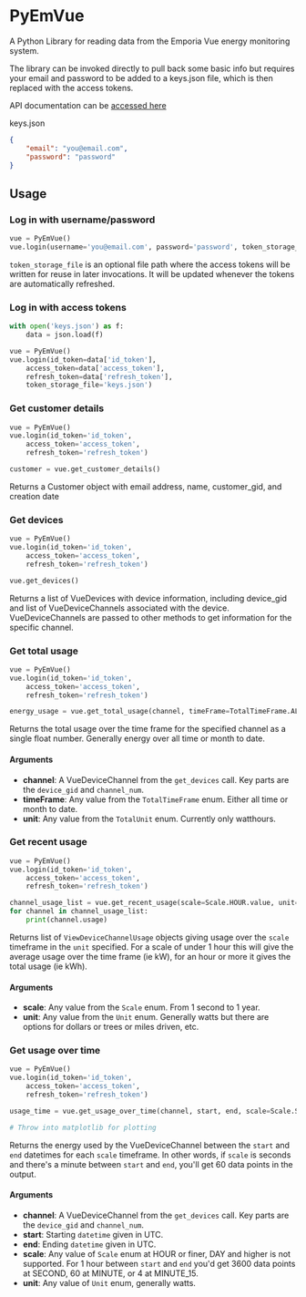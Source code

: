 # PyEmVue

A Python Library for reading data from the Emporia Vue energy monitoring system.

The library can be invoked directly to pull back some basic info but requires your email and password to be added to a keys.json file, which is then replaced with the access tokens.

API documentation can be [accessed here](api_docs.md)

keys.json

```json
{
    "email": "you@email.com",
    "password": "password"
}
```

## Usage

### Log in with username/password

```python
vue = PyEmVue()
vue.login(username='you@email.com', password='password', token_storage_file='keys.json')
```

`token_storage_file` is an optional file path where the access tokens will be written for reuse in later invocations. It will be updated whenever the tokens are automatically refreshed.

### Log in with access tokens

```python
with open('keys.json') as f:
    data = json.load(f)

vue = PyEmVue()
vue.login(id_token=data['id_token'],
    access_token=data['access_token'],
    refresh_token=data['refresh_token'],
    token_storage_file='keys.json')
```

### Get customer details

```python
vue = PyEmVue()
vue.login(id_token='id_token',
    access_token='access_token',
    refresh_token='refresh_token')

customer = vue.get_customer_details()
```

Returns a Customer object with email address, name, customer_gid, and creation date

### Get devices

```python
vue = PyEmVue()
vue.login(id_token='id_token',
    access_token='access_token',
    refresh_token='refresh_token')

vue.get_devices()
```

Returns a list of VueDevices with device information, including device_gid and list of VueDeviceChannels associated with the device. VueDeviceChannels are passed to other methods to get information for the specific channel.

### Get total usage

```python
vue = PyEmVue()
vue.login(id_token='id_token',
    access_token='access_token',
    refresh_token='refresh_token')

energy_usage = vue.get_total_usage(channel, timeFrame=TotalTimeFrame.ALL.value, unit=TotalUnit.WATTHOURS.value)
```

Returns the total usage over the time frame for the specified channel as a single float number. Generally energy over all time or month to date.

#### Arguments

- **channel**: A VueDeviceChannel from the `get_devices` call. Key parts are the `device_gid` and `channel_num`.
- **timeFrame**: Any value from the `TotalTimeFrame` enum. Either all time or month to date.
- **unit**: Any value from the `TotalUnit` enum. Currently only watthours.

### Get recent usage

```python
vue = PyEmVue()
vue.login(id_token='id_token',
    access_token='access_token',
    refresh_token='refresh_token')

channel_usage_list = vue.get_recent_usage(scale=Scale.HOUR.value, unit=Unit.WATTS.value)
for channel in channel_usage_list:
    print(channel.usage)
```

Returns list of `ViewDeviceChannelUsage` objects giving usage over the `scale` timeframe in the `unit` specified. For a scale of under 1 hour this will give the average usage over the time frame (ie kW), for an hour or more it gives the total usage (ie kWh).

#### Arguments

- **scale**: Any value from the `Scale` enum. From 1 second to 1 year.
- **unit**: Any value from the `Unit` enum. Generally watts but there are options for dollars or trees or miles driven, etc.

### Get usage over time

```python
vue = PyEmVue()
vue.login(id_token='id_token',
    access_token='access_token',
    refresh_token='refresh_token')

usage_time = vue.get_usage_over_time(channel, start, end, scale=Scale.SECOND.value, unit=Unit.WATTS.value)

# Throw into matplotlib for plotting
```

Returns the energy used by the VueDeviceChannel between the `start` and `end` datetimes for each `scale` timeframe. In other words, if `scale` is seconds and there's a minute between `start` and `end`, you'll get 60 data points in the output.

#### Arguments

- **channel**: A VueDeviceChannel from the `get_devices` call. Key parts are the `device_gid` and `channel_num`.
- **start**: Starting `datetime` given in UTC.
- **end**: Ending `datetime` given in UTC.
- **scale**: Any value of `Scale` enum at HOUR or finer, DAY and higher is not supported. For 1 hour between `start` and `end` you'd get 3600 data points at SECOND, 60 at MINUTE, or 4 at MINUTE_15.
- **unit**: Any value of `Unit` enum, generally watts.
